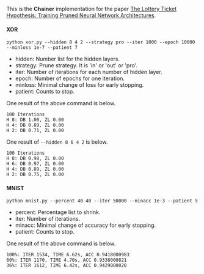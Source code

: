 This is the **Chainer** implementation for the paper [The Lottery Ticket Hypothesis: Training Pruned Neural Network Architectures](https://arxiv.org/abs/1803.03635).

#### XOR
`python xor.py --hidden 8 4 2 --strategy pro --iter 1000 --epoch 10000 --minloss 1e-7 --patient 7`

- hidden: Number list for the hidden layers.
- strategy: Prune strategy. It is 'in' or 'out' or 'pro'.
- iter: Number of iterations for each number of hidden layer.
- epoch: Number of epochs for one iteration.
- minloss: Minimal change of loss for early stopping.
- patient: Counts to stop.

One result of the above command is below.
```
100 Iterations
H 8: DB 1.00, ZL 0.00
H 4: DB 0.89, ZL 0.00
H 2: DB 0.71, ZL 0.00
```

One result of `--hidden 8 6 4 2` is below.
```
100 Iterations
H 8: DB 0.98, ZL 0.00
H 6: DB 0.97, ZL 0.00
H 4: DB 0.89, ZL 0.00
H 2: DB 0.75, ZL 0.00
```

#### MNIST
`python mnist.py --percent 40 40 --iter 50000 --minacc 1e-3 --patient 5`

- percent: Percentage list to shrink.
- iter: Number of iterations.
- minacc: Minimal change of accuracy for early stopping.
- patient: Counts to stop.

One result of the above command is below.
```
100%: ITER 1534, TIME 6.62s, ACC 0.9418000983
60%: ITER 1170, TIME 4.70s, ACC 0.9338000821
36%: ITER 1612, TIME 6.42s, ACC 0.9429000020
```
